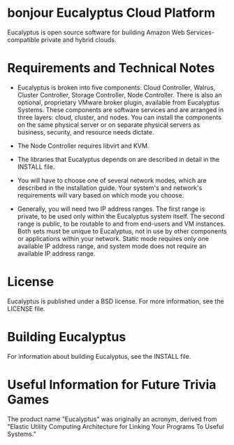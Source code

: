 bonjour
Eucalyptus Cloud Platform
=========================

Eucalyptus is open source software for building Amazon Web Services-compatible private and hybrid clouds.

Requirements and Technical Notes
================================

* Eucalyptus is broken into five components: Cloud Controller, Walrus,
  Cluster Controller, Storage Controller, Node Controller. There is also
  an optional, proprietary VMware broker plugin, available from Eucalyptus
  Systems. These components are software services and are arranged in
  three layers: cloud, cluster, and nodes. You can install the components
  on the same physical server or on separate physical servers as business,
  security, and resource needs dictate.

* The Node Controller requires libvirt and KVM.

* The libraries that Eucalyptus depends on are described in detail in
  the INSTALL file.

* You will have to choose one of several network modes, which are
  described in the installation guide. Your system's and network's
  requirements will vary based on which mode you choose.

* Generally, you will need two IP address ranges. The first range
  is private, to be used only within the Eucalyptus system itself. The
  second range is public, to be routable to and from end-users and VM
  instances. Both sets must be unique to Eucalyptus, not in use by other
  components or applications within your network. Static mode requires
  only one available IP address range, and system mode does not require
  an available IP address range.

License
=======

Eucalyptus is published under a BSD license. For more information, see the LICENSE file.

Building Eucalyptus
===================

For information about building Eucalyptus, see the INSTALL file.

Useful Information for Future Trivia Games
==========================================

The product name "Eucalyptus" was originally an acronym, derived from "Elastic Utility Computing Architecture for Linking Your Programs To Useful Systems."

